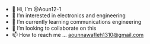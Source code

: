 - 👋 Hi, I’m @Aoun12-1
- 👀 I’m interested in electronics and engineering 
- 🌱 I’m currently learning communications engineering 
- 💞️ I’m looking to collaborate on this 
- 📫 How to reach me ... aounnawafleh1310@gmail.com

<!---
Aoun12-1/Aoun12-1 is a ✨ special ✨ repository because its `README.md` (this file) appears on your GitHub profile.
You can click the Preview link to take a look at your changes.
--->
